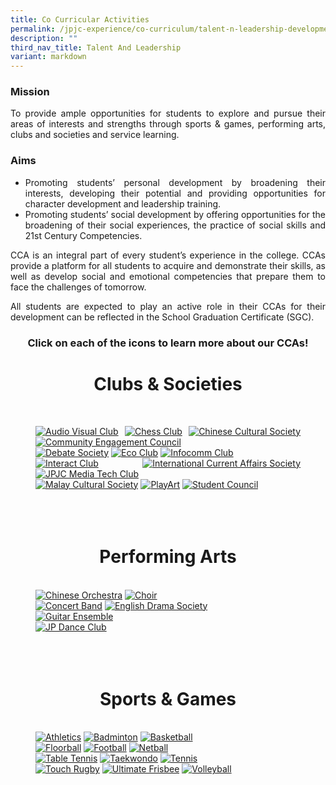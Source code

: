 ```yaml
---
title: Co Curricular Activities
permalink: /jpjc-experience/co-curriculum/talent-n-leadership-development-programme/co-curricular-activities/
description: ""
third_nav_title: Talent And Leadership
variant: markdown
---
```

<div align="justify">
<h3><strong>Mission</strong></h3>

<p>
To provide ample opportunities for students to explore and pursue their areas of interests and strengths through sports &amp; games, performing arts, clubs and societies and service learning.</p>

<h3><strong>Aims</strong></h3>
<ul>
	<li>Promoting students’ personal development by broadening their interests, developing their potential and providing opportunities for character development and leadership training.</li>
	<li>Promoting students’ social development by offering opportunities for the broadening of their social&nbsp;experiences, the practice of social skills and 21st&nbsp;Century Competencies.</li></ul>

<p>
CCA is an integral part of every student’s experience in the college. CCAs provide a platform for all students to acquire and demonstrate their skills, as well as develop social and emotional competencies that prepare them to face the challenges of tomorrow.</p>

<p>
All students are expected to play an active role in their CCAs for their development can be reflected in the School Graduation Certificate (SGC).</p>

<div>

<h3><center>Click on each of the icons to learn more about our CCAs!</center></h3>

<center><h1>Clubs &amp; Societies</h1></center>
<br>
<figure>
<div class="row">
  <div class="column">	
<a href="https://www.instagram.com/jpjc_av/"><img alt="Audio Visual Club" src="/images/Open%20house%202024/CCA/AVAC.png"></a>
<a href="https://www.instagram.com/jpjc.chessclub/"><img alt="Chess Club" src="/images/Open%20house%202024/CCA/Chess_Club.png"></a>
<a href="https://www.instagram.com/jpjc_ccs/"><img alt="Chinese Cultural Society" src="/images/Open%20house%202024/CCA/Chinese_Cultural_Society.png"></a>
<a href="https://www.instagram.com/jpcec/"><img alt="Community Engagement Council" src="/images/Open%20house%202024/CCA/Community_Engagement_Council.png"></a></div>


<div class="column">
		<a href="https://www.instagram.com/jpjcdebate/"><img alt="Debate Society" src="/images/Open%20house%202024/CCA/Debate.png"></a>
		<a href="https://www.instagram.com/jpjc_ecoclub/"><img alt="Eco Club" src="/images/Open%20house%202024/CCA/Eco_Club.png"></a>
		<a href="https://www.instagram.com/infocommclubjp/"><img alt="Infocomm Club" src="/images/Open%20house%202024/CCA/Infocomm_Club.png"></a></div>

	
	
<div class="column">
<a href="https://www.instagram.com/jpjc.interact/"><img alt="Interact Club" src="/images/Open%20house%202024/CCA/Interact_Club.png"></a>
<a href="https://www.instagram.com/jpjcicas/"><img alt="International Current Affairs Society" src="/images/Open%20house%202024/CCA/International_Current_Affairs_Society.png"></a>
<a href="https://www.instagram.com/jp_media.tech/"><img alt="JPJC Media Tech Club" src="/images/Open%20house%202024/CCA/JP_Media_Tech_Club.png"></a></div>


<div class="column">
	<a href="https://www.instagram.com/jpjc.mlep/"><img alt="Malay Cultural Society" src="/images/Open%20house%202024/CCA/Malay_Cultural_Society.png"></a>
		<a href="https://www.instagram.com/jpjcplayart/"><img alt="PlayArt" src="/images/Open%20house%202024/CCA/PlayArt.png"></a>
	<a href="https://www.instagram.com/humans.of.jpjc/"><img alt="Student Council" src="/images/Open%20house%202024/CCA/Student_Council.png"></a></div></div>



<br>
<br>
<br>

<h1><center>Performing Arts</center></h1>

<br>
<div class="row">
<div class="column">
<a href="https://www.instagram.com/jpjcco/"><img alt="Chinese Orchestra" src="/images/Open%20house%202024/CCA/Chinese_Orchestra.png"></a>
<a href="https://www.instagram.com/jp_choir/"><img alt="Choir" src="/images/Open%20house%202024/CCA/Choir.png"></a></div>
	
<div class="column">
<a href="https://www.instagram.com/jpjcconcertband/"><img alt="Concert Band" src="/images/Open%20house%202024/CCA/Concert_Band.png"></a>
<a href="https://www.instagram.com/jpjceds/"><img alt="English Drama Society" src="/images/Open%20house%202024/CCA/English_Drama_Society.png"></a></div>

<div class="column">
<a href="https://www.instagram.com/jpguitarensemble/"><img alt="Guitar Ensemble" src="/images/Open%20house%202024/CCA/Guitar_Ensemble.png"></a></div>
	
<div class="column">
		<a href="https://www.instagram.com/jpjcdanceclub/"><img alt="JP Dance Club" src="/images/Open%20house%202024/CCA/JPDC.png"></a></div></div>

<br>
<br>
<br>

<h1><center>Sports &amp; Games</center></h1>

<br>


<div class="row">
	<div class="column">
		<a href="https://www.instagram.com/jpjcathletics/"><img alt="Athletics" src="/images/Open%20house%202024/CCA/Athletics.png"></a>
		<a href="https://www.instagram.com/jpjcbadminton/"><img alt="Badminton" src="/images/Open%20house%202024/CCA/Badminton.png"></a>
		<a href="https://www.instagram.com/jpjcbasketball/"><img alt="Basketball" src="/images/Open%20house%202024/CCA/Basketball.png"></a></div>
	
<div class="column">
		<a href="https://www.instagram.com/jpfalcons/"><img alt="Floorball" src="/images/Open%20house%202024/CCA/Floorball.png"></a>
		<a href="https://www.instagram.com/jpjcfutbol/"><img alt="Football" src="/images/Open%20house%202024/CCA/Football.png"></a>
		<a href="https://www.instagram.com/jpnetball_/"><img alt="Netball" src="/images/Open%20house%202024/CCA/Netball.png"></a></div>
		
		
<div class="column">
		<a href="https://www.instagram.com/jpjc_tabletennis/"><img alt="Table Tennis" src="/images/Open%20house%202024/CCA/Table_Tennis.png"></a>
		<a href="https://www.instagram.com/jptaekwondo/"><img alt="Taekwondo" src="/images/Open%20house%202024/CCA/Taekwondo.png"></a>
		<a href="https://www.instagram.com/jpjctennis/"><img alt="Tennis" src="/images/Open%20house%202024/CCA/Tennis.png"></a></div>
	
<div class="column">
		<a href="https://www.instagram.com/jprogues/"><img alt="Touch Rugby" src="/images/Open%20house%202024/CCA/Touch_Rugby.png"></a>
		<a href="https://www.instagram.com/jp.ultimate/"><img alt="Ultimate Frisbee" src="/images/Open%20house%202024/CCA/Ultimate_Frissbee.png"></a>
		<a href="https://www.instagram.com/jpjcvolleyball/"><img alt="Volleyball" src="/images/Open%20house%202024/CCA/Volleyball.png"></a>
</div></div></figure>	
</div></div>